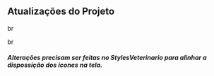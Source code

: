 ## Atualizações do Projeto
br

br

##### Alterações precisam ser feitas no StylesVeterinario para alinhar a dispossição dos icones na tela.
